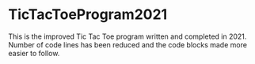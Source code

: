 # TicTacToeProgram2021
This is the improved Tic Tac Toe program written and completed in 2021. Number of code lines has been reduced and the code blocks made more easier to follow.

